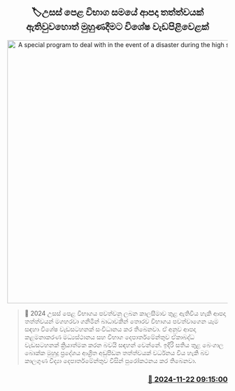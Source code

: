 <p align='center'><b><h2 align='center' title='A special program to deal with in the event of a disaster during the high school exams'>🏷උසස් පෙළ විභාග සමයේ ආපදා තත්ත්වයක් ඇතිවුවහොත් මුහුණදීමට විශේෂ වැඩපිළිවෙළක්</h2></b></p>
<p align='center'><img src='https://helakuru.sgp1.cdn.digitaloceanspaces.com/esana/images/lib/al-exam-students[1].jpg' width='600' alt='A special program to deal with in the event of a disaster during the high school exams'></p>

>📝 2024 උසස් පෙළ විභාගය පවත්වනු ලබන කාලසීමාව තුළ ඇතිවිය හැකි ආපදා තත්ත්වයන් මගහරවා ගනිමින් බාධාවකින් තොරව විභාගය පවත්වාගෙන යෑම සඳහා විශේෂ වැඩසටහනක් සංවිධානය කර තිබෙනවා.
ඒ අනුව ආපදා කළමනාකරණ මධ්‍යස්ථානය සහ විභාග දෙපාර්තමේන්තුව ඒකාබද්ධ වැඩසටහනක් ක්‍රියාත්මක කරන බවයි සඳහන් වෙන්නේ.
ඉදිරි සතිය තුළ බෙංගාල බොක්ක මුහුදු ප්‍රදේශය ආශ්‍රිත අඩුපීඩන තත්ත්වයක් වර්ධනය විය හැකි බව කාලගුණ විද්‍යා දෙපාර්තමේන්තුව විසින් පුරෝකථනය කර තිබෙනවා.


<h3 align='right'><a href='https://www.helakuru.lk/esana/p/105355/'>📅 2024-11-22 09:15:00</a></h3>
